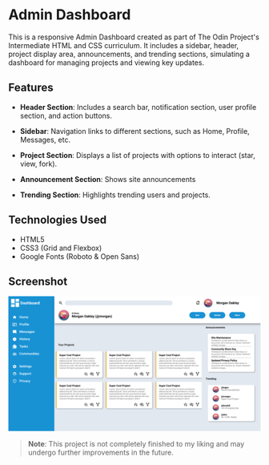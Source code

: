# Admin Dashboard

This is a responsive Admin Dashboard created as part of The Odin Project's Intermediate HTML and CSS curriculum. It includes a sidebar, header, project display area, announcements, and trending sections, simulating a dashboard for managing projects and viewing key updates.

## Features

- **Header Section**: Includes a search bar, notification section, user profile section, and action buttons.

- **Sidebar**: Navigation links to different sections, such as Home, Profile, Messages, etc.

- **Project Section**: Displays a list of projects with options to
  interact (star, view, fork).

- **Announcement Section**: Shows site announcements

- **Trending Section**: Highlights trending users and projects.

## Technologies Used

- HTML5
- CSS3 (Grid and Flexbox)
- Google Fonts (Roboto & Open Sans)

## Screenshot

![Admin Dashboard Screenshot](./screenshots/project_v1.png)

> **Note**: This project is not completely finished to my liking and may undergo further improvements in the future.
